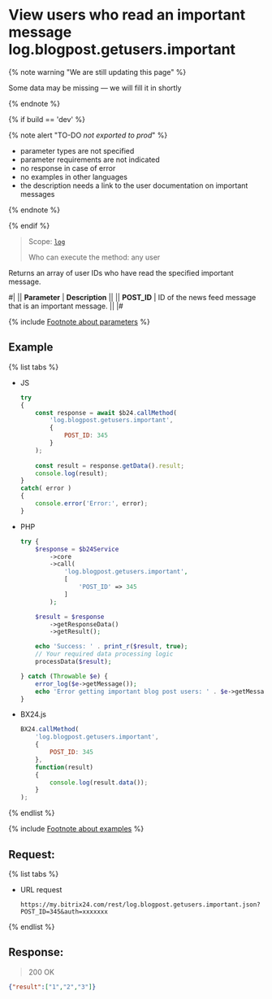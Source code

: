 # View users who read an important message log.blogpost.getusers.important

{% note warning "We are still updating this page" %}

Some data may be missing — we will fill it in shortly

{% endnote %}

{% if build == 'dev' %}

{% note alert "TO-DO _not exported to prod_" %}

- parameter types are not specified
- parameter requirements are not indicated
- no response in case of error
- no examples in other languages
- the description needs a link to the user documentation on important messages

{% endnote %}

{% endif %}

> Scope: [`log`](../scopes/permissions.md)
>
> Who can execute the method: any user

Returns an array of user IDs who have read the specified important message.

#|
|| **Parameter** | **Description** ||
|| **POST_ID** | ID of the news feed message that is an important message. ||
|#

{% include [Footnote about parameters](../../_includes/required.md) %}

## Example

{% list tabs %}

- JS

    ```js
    try
    {
    	const response = await $b24.callMethod(
    		'log.blogpost.getusers.important',
    		{
    			POST_ID: 345
    		}
    	);
    	
    	const result = response.getData().result;
    	console.log(result);
    }
    catch( error )
    {
    	console.error('Error:', error);
    }
    ```

- PHP

    ```php
    try {
        $response = $b24Service
            ->core
            ->call(
                'log.blogpost.getusers.important',
                [
                    'POST_ID' => 345
                ]
            );
    
        $result = $response
            ->getResponseData()
            ->getResult();
    
        echo 'Success: ' . print_r($result, true);
        // Your required data processing logic
        processData($result);
    
    } catch (Throwable $e) {
        error_log($e->getMessage());
        echo 'Error getting important blog post users: ' . $e->getMessage();
    }
    ```

- BX24.js

    ```js
    BX24.callMethod(
        'log.blogpost.getusers.important',
        {
            POST_ID: 345
        },
        function(result)
        {
            console.log(result.data());
        }
    );
    ```

{% endlist %}

{% include [Footnote about examples](../../_includes/examples.md) %}

## Request:

{% list tabs %}

- URL request

    ```http
    https://my.bitrix24.com/rest/log.blogpost.getusers.important.json?POST_ID=345&auth=xxxxxxx
    ```

{% endlist %}

## Response:

> 200 OK

```json
{"result":["1","2","3"]}
```